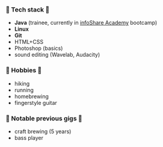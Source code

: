 ### :wrench: Tech stack :wrench:

- **Java** (trainee, currently in [infoShare Academy](https://infoshareacademy.com/) bootcamp)
- **Linux**
- **Git**
- HTML+CSS
- Photoshop (basics)
- sound editing (Wavelab, Audacity)

### :guitar: Hobbies :guitar:
- hiking
- running
- homebrewing
- fingerstyle guitar

### :beer: Notable previous gigs :beer:
- craft brewing (5 years)
- bass player
